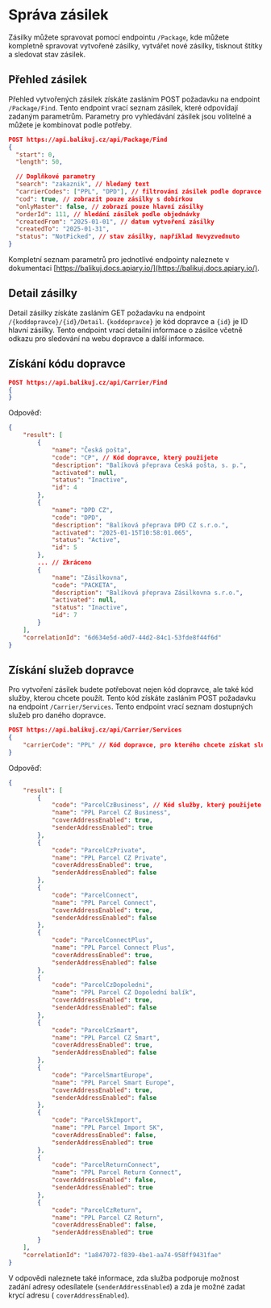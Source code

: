 ﻿---
sidebar_position: 1
---

# Správa zásilek
Zásilky můžete spravovat pomocí endpointu `/Package`, kde můžete kompletně spravovat vytvořené zásilky, vytvářet nové zásilky, tisknout štítky a sledovat stav zásilek.

## Přehled zásilek
Přehled vytvořených zásilek získáte zasláním POST požadavku na endpoint `/Package/Find`. Tento endpoint vrací seznam zásilek, které odpovídají zadaným parametrům. Parametry pro vyhledávání zásilek jsou volitelné a můžete je kombinovat podle potřeby.

```json showLineNumbers
POST https://api.balikuj.cz/api/Package/Find
{
  "start": 0,
  "length": 50,

  // Doplňkové parametry
  "search": "zakaznik", // hledaný text
  "carrierCodes": ["PPL", "DPD"], // filtrování zásilek podle dopravce
  "cod": true, // zobrazit pouze zásilky s dobírkou
  "onlyMaster": false, // zobrazí pouze hlavní zásilky
  "orderId": 111, // hledání zásilek podle objednávky
  "createdFrom": "2025-01-01", // datum vytvoření zásilky
  "createdTo": "2025-01-31",
  "status": "NotPicked", // stav zásilky, například Nevyzvednuto
}
```

Kompletní seznam parametrů pro jednotlivé endpointy naleznete v dokumentaci [https://balikuj.docs.apiary.io/](https://balikuj.docs.apiary.io/).

## Detail zásilky
Detail zásilky získáte zasláním GET požadavku na endpoint `/{koddopravce}/{id}/Detail`. `{koddopravce}` je kód dopravce a `{id}` je ID hlavní zásilky. Tento endpoint vrací detailní informace o zásilce včetně odkazu pro sledování na webu dopravce a další informace.

## Získání kódu dopravce

```json showLineNumbers
POST https://api.balikuj.cz/api/Carrier/Find
{
}
```

Odpověď:

```json showLineNumbers
{
    "result": [
        {
            "name": "Česká pošta",
            "code": "CP", // Kód dopravce, který použijete
            "description": "Balíková přeprava Česká pošta, s. p.",
            "activated": null,
            "status": "Inactive",
            "id": 4
        },
        {
            "name": "DPD CZ",
            "code": "DPD",
            "description": "Balíková přeprava DPD CZ s.r.o.",
            "activated": "2025-01-15T10:58:01.065",
            "status": "Active",
            "id": 5
        },
        ... // Zkráceno
        {
            "name": "Zásilkovna",
            "code": "PACKETA",
            "description": "Balíková přeprava Zásilkovna s.r.o.",
            "activated": null,
            "status": "Inactive",
            "id": 7
        }
    ],
    "correlationId": "6d634e5d-a0d7-44d2-84c1-53fde8f44f6d"
}
```

## Získání služeb dopravce
Pro vytvoření zásilek budete potřebovat nejen kód dopravce, ale také kód služby, kterou chcete použít. Tento kód získáte zasláním POST požadavku na endpoint `/Carrier/Services`. Tento endpoint vrací seznam dostupných služeb pro daného dopravce.

```json showLineNumbers
POST https://api.balikuj.cz/api/Carrier/Services
{
    "carrierCode": "PPL" // Kód dopravce, pro kterého chcete získat služby
}
```

Odpověď:

```json showLineNumbers
{
    "result": [
        {
            "code": "ParcelCzBusiness", // Kód služby, který použijete pro vytvoření zásilky
            "name": "PPL Parcel CZ Business",
            "coverAddressEnabled": true,
            "senderAddressEnabled": true
        },
        {
            "code": "ParcelCzPrivate",
            "name": "PPL Parcel CZ Private",
            "coverAddressEnabled": true,
            "senderAddressEnabled": false
        },
        {
            "code": "ParcelConnect",
            "name": "PPL Parcel Connect",
            "coverAddressEnabled": true,
            "senderAddressEnabled": false
        },
        {
            "code": "ParcelConnectPlus",
            "name": "PPL Parcel Connect Plus",
            "coverAddressEnabled": true,
            "senderAddressEnabled": false
        },
        {
            "code": "ParcelCzDopoledni",
            "name": "PPL Parcel CZ Dopolední balík",
            "coverAddressEnabled": true,
            "senderAddressEnabled": false
        },
        {
            "code": "ParcelCzSmart",
            "name": "PPL Parcel CZ Smart",
            "coverAddressEnabled": true,
            "senderAddressEnabled": false
        },
        {
            "code": "ParcelSmartEurope",
            "name": "PPL Parcel Smart Europe",
            "coverAddressEnabled": true,
            "senderAddressEnabled": false
        },
        {
            "code": "ParcelSkImport",
            "name": "PPL Parcel Import SK",
            "coverAddressEnabled": false,
            "senderAddressEnabled": true
        },
        {
            "code": "ParcelReturnConnect",
            "name": "PPL Parcel Return Connect",
            "coverAddressEnabled": false,
            "senderAddressEnabled": true
        },
        {
            "code": "ParcelCzReturn",
            "name": "PPL Parcel CZ Return",
            "coverAddressEnabled": false,
            "senderAddressEnabled": true
        }
    ],
    "correlationId": "1a847072-f839-4be1-aa74-958ff9431fae"
}
```

V odpovědi naleznete také informace, zda služba podporuje možnost zadání adresy odesílatele (`senderAddressEnabled`) a zda je možné zadat krycí adresu ( `coverAddressEnabled`).